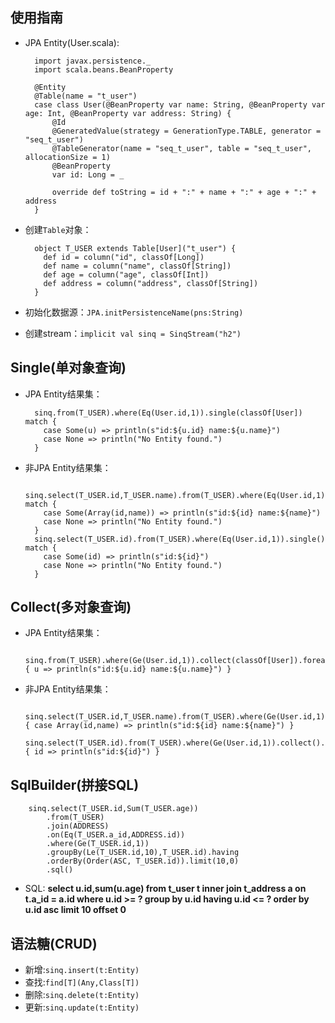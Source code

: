 ## 使用指南
+ JPA Entity(User.scala):

        import javax.persistence._
        import scala.beans.BeanProperty

        @Entity
        @Table(name = "t_user")
        case class User(@BeanProperty var name: String, @BeanProperty var age: Int, @BeanProperty var address: String) {
            @Id
            @GeneratedValue(strategy = GenerationType.TABLE, generator = "seq_t_user")
            @TableGenerator(name = "seq_t_user", table = "seq_t_user", allocationSize = 1)
            @BeanProperty
            var id: Long = _

            override def toString = id + ":" + name + ":" + age + ":" + address
        }

+ 创建`Table`对象：

        object T_USER extends Table[User]("t_user") {
          def id = column("id", classOf[Long])
          def name = column("name", classOf[String])
          def age = column("age", classOf[Int])
          def address = column("address", classOf[String])
        }

+ 初始化数据源：`JPA.initPersistenceName(pns:String)`
+ 创建stream：`implicit val sinq = SinqStream("h2")`

## Single(单对象查询)
+ JPA Entity结果集：

        sinq.from(T_USER).where(Eq(User.id,1)).single(classOf[User]) match {
          case Some(u) => println(s"id:${u.id} name:${u.name}")
          case None => println("No Entity found.")
        }

+ 非JPA Entity结果集：

        sinq.select(T_USER.id,T_USER.name).from(T_USER).where(Eq(User.id,1)).single() match {
          case Some(Array(id,name)) => println(s"id:${id} name:${name}")
          case None => println("No Entity found.")
        }
        sinq.select(T_USER.id).from(T_USER).where(Eq(User.id,1)).single() match {
          case Some(id) => println(s"id:${id}")
          case None => println("No Entity found.")
        }

## Collect(多对象查询)
+ JPA Entity结果集：

        sinq.from(T_USER).where(Ge(User.id,1)).collect(classOf[User]).foreach { u => println(s"id:${u.id} name:${u.name}") }

+ 非JPA Entity结果集：

        sinq.select(T_USER.id,T_USER.name).from(T_USER).where(Ge(User.id,1)).collect().foreach { case Array(id,name) => println(s"id:${id} name:${name}") }
        sinq.select(T_USER.id).from(T_USER).where(Ge(User.id,1)).collect().foreach { id => println(s"id:${id}") }

## SqlBuilder(拼接SQL)

        sinq.select(T_USER.id,Sum(T_USER.age))
            .from(T_USER)
            .join(ADDRESS)
            .on(Eq(T_USER.a_id,ADDRESS.id))
            .where(Ge(T_USER.id,1))
            .groupBy(Le(T_USER.id,10),T_USER.id).having
            .orderBy(Order(ASC, T_USER.id)).limit(10,0)
            .sql()

+ SQL: __select u.id,sum(u.age) from t_user t inner join t_address a on t.a_id = a.id where u.id >= ? group by u.id having u.id <= ? order by u.id asc limit 10 offset 0__

## 语法糖(CRUD)
+ 新增:`sinq.insert(t:Entity)`
+ 查找:`find[T](Any,Class[T])`
+ 删除:`sinq.delete(t:Entity)`
+ 更新:`sinq.update(t:Entity)`
